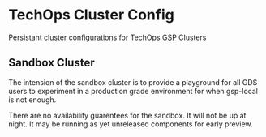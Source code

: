 # TechOps Cluster Config

Persistant cluster configurations for TechOps [GSP](https://github.com/alphagov/gsp) Clusters


## Sandbox Cluster

The intension of the sandbox cluster is to provide a playground for all GDS users to experiment in a production grade environment for when gsp-local is not enough.

There are no availability guarentees for the sandbox. It will not be up at night. It may be running as yet unreleased components for early preview.

